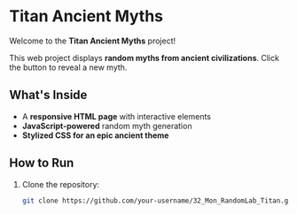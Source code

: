 # Titan Ancient Myths

Welcome to the **Titan Ancient Myths** project!

This web project displays **random myths from ancient civilizations**. Click the button to reveal a new myth.

## What's Inside
- A **responsive HTML page** with interactive elements
- **JavaScript-powered** random myth generation
- **Stylized CSS for an epic ancient theme**

## How to Run

1. Clone the repository:
   ```bash
   git clone https://github.com/your-username/32_Mon_RandomLab_Titan.git
